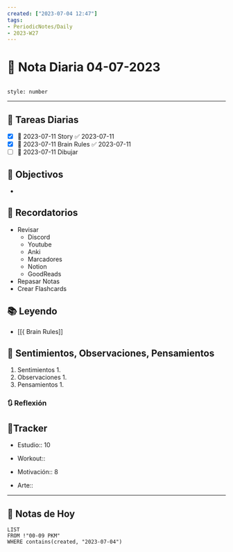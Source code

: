 ```yaml
---
created: ["2023-07-04 12:47"]
tags:
- PeriodicNotes/Daily
- 2023-W27
---
```


# 📅 Nota Diaria 04-07-2023
```toc

style: number

```

---
## 🔷 Tareas Diarias
- [x] 📅 2023-07-11 Story ✅ 2023-07-11
- [x] 📅 2023-07-11 Brain Rules ✅ 2023-07-11
- [ ] 📅 2023-07-11 Dibujar

## 🎯 Objectivos
- 
## 📕 Recordatorios
- Revisar
	- Discord
	- Youtube
	- Anki
	- Marcadores
	- Notion
	- GoodReads
- Repasar Notas
- Crear Flashcards

## 📚 Leyendo
- [[{ Brain Rules]]
## 💬 Sentimientos, Observaciones, Pensamientos 
1. Sentimientos
	1. 
2. Observaciones
	1. 
3. Pensamientos
	1. 
### 🔃 Reflexión

## 🔷Tracker

- Estudio:: 10

- Workout::

- Motivación:: 8

- Arte::
---

## 📅 Notas de Hoy
```dataview
LIST 
FROM !"00-09 PKM" 
WHERE contains(created, "2023-07-04")
```